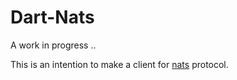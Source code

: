 Dart-Nats
=========

A work in progress ..

This is an intention to make a client for [nats](http://nats.io) protocol.
